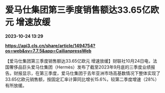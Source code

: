 # 爱马仕集团第三季度销售额达33.65亿欧元 增速放缓

**2023-10-24 13:29**

**https://api3.cls.cn/share/article/1494754?os=web&sv=7.7.5&app=CailianpressWeb**

【爱马仕集团第三季度销售额达33.65亿欧元 增速放缓】财联社10月24日电，法国奢侈品巨头爱马仕集团（Hermès）发布了截至2023年9月底的三季度业绩报告。财报显示，在第三季度，爱马仕集团于去年亚洲市场高基数情况下整体实现了33.65亿欧元销售额，按固定汇率计算同比增长15.6%，较第二季度增速（28%）有所放缓。